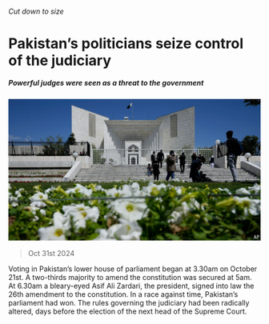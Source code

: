 ###### Cut down to size

# Pakistan’s politicians seize control of the judiciary 

##### Powerful judges were seen as a threat to the government 

![image](images/20241102_ASP505.jpg) 

> Oct 31st 2024 

Voting in Pakistan’s lower house of parliament began at 3.30am on October 21st. A two-thirds majority to amend the constitution was secured at 5am. At 6.30am a bleary-eyed Asif Ali Zardari, the president, signed into law the 26th amendment to the constitution. In a race against time, Pakistan’s parliament had won. The rules governing the judiciary had been radically altered, days before the election of the next head of the Supreme Court.

